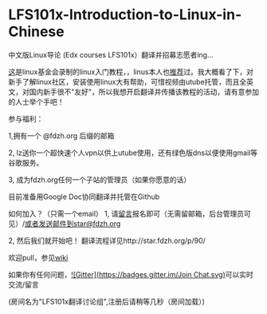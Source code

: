 LFS101x-Introduction-to-Linux-in-Chinese
========================================


中文版Linux导论  (Edx courses LFS101x）翻译并招募志愿者ing...

[这](https://www.edx.org/course/linuxfoundationx/linuxfoundationx-lfs101x-2-introduction-5386)是linux基金会录制的linux入门教程，，linus本人也[推荐](https://www.youtube.com/watch?v=x8iKn4tsW1A)过。我大概看了下，对新手了解linux社区，安装使用linux大有帮助，可惜视频由utube托管，而且全英文，对国内新手很不"友好"，所以我想开启翻译并传播该教程的活动，请有意参加的人士举个手吧！

 

参与福利：

1,拥有一个 @fdzh.org 后缀的邮箱

2, lz送你一个超快速个人vpn以供上utube使用，还有绿色版dns以便使用gmail等谷歌服务。

3, 成为fdzh.org任何一个子站的管理员（如果你愿意的话）

目前准备用Google Doc协同翻译并托管在Github

如何加入？（只需一个email）
1, 请[留言](http://star.fdzh.org/p/89/)报名即可（无需留邮箱，后台管理员可见）/或者发送邮件到star@fdzh.org

2, 然后我们就开始吧！
翻译流程详见http://star.fdzh.org/p/90/

欢迎pull，参见[wiki](https://github.com/tvvocold/LFS101x-Introduction-to-Linux-in-Chinese/wiki)

如果你有任何问题，[![Gitter](https://badges.gitter.im/Join Chat.svg)](https://gitter.im/tvvocold/LFS101x-Introduction-to-Linux-in-Chinese?utm_source=badge&utm_medium=badge&utm_campaign=pr-badge&utm_content=badge)可以实时交流/留言

(房间名为"LFS101x翻译讨论组",注册后请稍等几秒（房间加载）)

